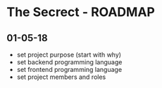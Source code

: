 # The Secrect - ROADMAP

## 01-05-18
- set project purpose (start with why)
- set backend programming language
- set frontend programming language
- set project members and roles
